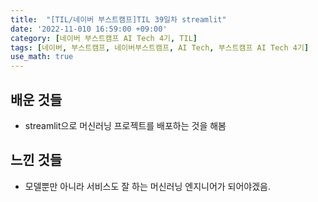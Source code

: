 ```yaml
---
title:  "[TIL/네이버 부스트캠프]TIL 39일차 streamlit"
date: '2022-11-010 16:59:00 +09:00'
category: [네이버 부스트캠프 AI Tech 4기, TIL]
tags: [네이버, 부스트캠프, 네이버부스트캠프, AI Tech, 부스트캠프 AI Tech 4기]
use_math: true
---
```

## 배운 것들
- streamlit으로 머신러닝 프로젝트를 배포하는 것을 해봄

## 느낀 것들
- 모델뿐만 아니라 서비스도 잘 하는 머신러닝 엔지니어가 되어야겠음.